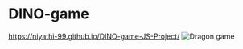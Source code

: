 # DINO-game
 https://niyathi-99.github.io/DINO-game-JS-Project/
![Dragon game](https://user-images.githubusercontent.com/120326023/221825325-a52e4ea0-611b-4ce0-ae06-82823be8b5e1.jpg)
 
